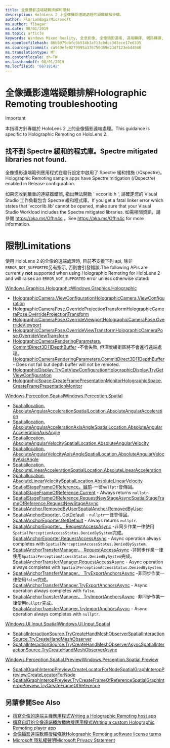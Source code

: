```yaml
---
title: 全像攝影遠端疑難排解和限制
description: HoloLens 2 上全像攝影遠端處理的疑難排解步驟。
author: FlorianBagarMicrosoft
ms.author: flbagar
ms.date: 08/01/2019
ms.topic: article
keywords: Windows Mixed Reality, 全息影像, 全像攝影遠端, 遠端轉譯, 網路轉譯, HoloLens, 遠端全息影像, 疑難排解, 協助
ms.openlocfilehash: 86b6979dbfc9b514b3af13ebdcc3d3ece17e6335
ms.sourcegitcommit: ca949efe0279995a376750d89e23d7123eb44846
ms.translationtype: MT
ms.contentlocale: zh-TW
ms.lasthandoff: 08/01/2019
ms.locfileid: "68718142"
---
```

# <a name="holographic-remoting-troubleshooting"></a><span data-ttu-id="c47ea-104">全像攝影遠端疑難排解</span><span class="sxs-lookup"><span data-stu-id="c47ea-104">Holographic Remoting troubleshooting</span></span>

> [!IMPORTANT]
> <span data-ttu-id="c47ea-105">本指導方針專屬於 HoloLens 2 上的全像攝影遠端處理。</span><span class="sxs-lookup"><span data-stu-id="c47ea-105">This guidance is specific to Holographic Remoting on HoloLens 2.</span></span>

## <a name="spectre-mitigated-libraries-not-found"></a><span data-ttu-id="c47ea-106">找不到 Spectre 緩和的程式庫。</span><span class="sxs-lookup"><span data-stu-id="c47ea-106">Spectre mitigated libraries not found.</span></span>

<span data-ttu-id="c47ea-107">全像攝影遠端範例應用程式在發行設定中啟用了 Spectre 緩和措施 (/Qspectre)。</span><span class="sxs-lookup"><span data-stu-id="c47ea-107">Holographic Remoting sample apps have Spectre mitigation (/Qspectre) enabled in Release configuration.</span></span>

<span data-ttu-id="c47ea-108">如果您收到嚴重的連結器錯誤, 指出無法開啟 ' vccorlib.h ', 請確定您的 Visual Studio 工作負載包含 Spectre 緩和程式庫。</span><span class="sxs-lookup"><span data-stu-id="c47ea-108">If you get a fatal linker error which states that 'vccorlib.lib' cannot be opened, make sure that your Visual Studio Workload includes the Spectre mitigated libraries.</span></span> <span data-ttu-id="c47ea-109">如需相關資訊，請參閱 https://aka.ms/Ofhn4c 。</span><span class="sxs-lookup"><span data-stu-id="c47ea-109">See https://aka.ms/Ofhn4c for more information.</span></span>

# <a name="limitations"></a><span data-ttu-id="c47ea-110">限制</span><span class="sxs-lookup"><span data-stu-id="c47ea-110">Limitations</span></span>

<span data-ttu-id="c47ea-111">使用 HoloLens 2 的全像的遠端處理時, 目前**不**支援下列 api, 除非```ERROR_NOT_SUPPORTED```另有指示, 否則會引發錯誤:</span><span class="sxs-lookup"><span data-stu-id="c47ea-111">The following APIs are currently **not** supported when using Holographic Remoting for HoloLens 2 and will raises an ```ERROR_NOT_SUPPORTED``` error unless otherwise stated:</span></span>

[<span data-ttu-id="c47ea-112">Windows.Graphics.Holographic</span><span class="sxs-lookup"><span data-stu-id="c47ea-112">Windows.Graphics.Holographic</span></span>](https://docs.microsoft.com/en-us/uwp/api/windows.graphics.holographic)

* [<span data-ttu-id="c47ea-113">HolographicCamera.ViewConfiguration</span><span class="sxs-lookup"><span data-stu-id="c47ea-113">HolographicCamera.ViewConfiguration</span></span>](https://docs.microsoft.com/en-us/uwp/api/windows.graphics.holographic.holographiccamera.viewconfiguration)
* [<span data-ttu-id="c47ea-114">HolographicCameraPose.OverrideProjectionTransform</span><span class="sxs-lookup"><span data-stu-id="c47ea-114">HolographicCameraPose.OverrideProjectionTransform</span></span>](https://docs.microsoft.com/en-us/uwp/api/windows.graphics.holographic.holographiccamerapose.overrideprojectiontransform)
* [<span data-ttu-id="c47ea-115">HolographicCameraPose.OverrideViewport</span><span class="sxs-lookup"><span data-stu-id="c47ea-115">HolographicCameraPose.OverrideViewport</span></span>](https://docs.microsoft.com/en-us/uwp/api/windows.graphics.holographic.holographiccamerapose.overrideviewport)
* [<span data-ttu-id="c47ea-116">HolographicCameraPose.OverrideViewTransform</span><span class="sxs-lookup"><span data-stu-id="c47ea-116">HolographicCameraPose.OverrideViewTransform</span></span>](https://docs.microsoft.com/en-us/uwp/api/windows.graphics.holographic.holographiccamerapose.overrideviewtransform)
* <span data-ttu-id="c47ea-117">[HolographicCameraRenderingParameters. CommitDirect3D11DepthBuffer](https://docs.microsoft.com/en-us/uwp/api/windows.graphics.holographic.holographiccamerarenderingparameters.commitdirect3d11depthbuffer#Windows_Graphics_Holographic_HolographicCameraRenderingParameters_CommitDirect3D11DepthBuffer_Windows_Graphics_DirectX_Direct3D11_IDirect3DSurface_) -不會失敗, 但深度緩衝區將不會進行遠端處理。</span><span class="sxs-lookup"><span data-stu-id="c47ea-117">[HolographicCameraRenderingParameters.CommitDirect3D11DepthBuffer](https://docs.microsoft.com/en-us/uwp/api/windows.graphics.holographic.holographiccamerarenderingparameters.commitdirect3d11depthbuffer#Windows_Graphics_Holographic_HolographicCameraRenderingParameters_CommitDirect3D11DepthBuffer_Windows_Graphics_DirectX_Direct3D11_IDirect3DSurface_) - Does not fail but depth buffer will not be remoted.</span></span>
* [<span data-ttu-id="c47ea-118">HolographicDisplay.TryGetViewConfiguration</span><span class="sxs-lookup"><span data-stu-id="c47ea-118">HolographicDisplay.TryGetViewConfiguration</span></span>](https://docs.microsoft.com/en-us/uwp/api/windows.graphics.holographic.holographicdisplay.trygetviewconfiguration)
* [<span data-ttu-id="c47ea-119">HolographicSpace.CreateFramePresentationMonitor</span><span class="sxs-lookup"><span data-stu-id="c47ea-119">HolographicSpace.CreateFramePresentationMonitor</span></span>](https://docs.microsoft.com/en-us/uwp/api/windows.graphics.holographic.holographicspace.createframepresentationmonitor)

[<span data-ttu-id="c47ea-120">Windows.Perception.Spatial</span><span class="sxs-lookup"><span data-stu-id="c47ea-120">Windows.Perception.Spatial</span></span>](https://docs.microsoft.com/en-us/uwp/api/windows.perception.spatial)

* [<span data-ttu-id="c47ea-121">Spatiallocation. AbsoluteAngularAcceleration</span><span class="sxs-lookup"><span data-stu-id="c47ea-121">SpatialLocation.AbsoluteAngularAcceleration</span></span>](https://docs.microsoft.com/en-us/uwp/api/windows.perception.spatial.spatiallocation.absoluteangularacceleration)
* [<span data-ttu-id="c47ea-122">Spatiallocation. AbsoluteAngularAccelerationAxisAngle</span><span class="sxs-lookup"><span data-stu-id="c47ea-122">SpatialLocation.AbsoluteAngularAccelerationAxisAngle</span></span>](https://docs.microsoft.com/en-us/uwp/api/windows.perception.spatial.spatiallocation.absoluteangularaccelerationaxisangle)
* [<span data-ttu-id="c47ea-123">Spatiallocation. AbsoluteAngularVelocity</span><span class="sxs-lookup"><span data-stu-id="c47ea-123">SpatialLocation.AbsoluteAngularVelocity</span></span>](https://docs.microsoft.com/en-us/uwp/api/windows.perception.spatial.spatiallocation.absoluteangularvelocity)
* [<span data-ttu-id="c47ea-124">Spatiallocation. AbsoluteAngularVelocityAxisAngle</span><span class="sxs-lookup"><span data-stu-id="c47ea-124">SpatialLocation.AbsoluteAngularVelocityAxisAngle</span></span>](https://docs.microsoft.com/en-us/uwp/api/windows.perception.spatial.spatiallocation.absoluteangularvelocityaxisangle)
* [<span data-ttu-id="c47ea-125">Spatiallocation. AbsoluteLinearAcceleration</span><span class="sxs-lookup"><span data-stu-id="c47ea-125">SpatialLocation.AbsoluteLinearAcceleration</span></span>](https://docs.microsoft.com/is-is/uwp/api/windows.perception.spatial.spatiallocation.absolutelinearacceleration)
* [<span data-ttu-id="c47ea-126">Spatiallocation. AbsoluteLinearVelocity</span><span class="sxs-lookup"><span data-stu-id="c47ea-126">SpatialLocation.AbsoluteLinearVelocity</span></span>](https://docs.microsoft.com/en-us/uwp/api/windows.perception.spatial.spatiallocation.absolutelinearvelocity)
* <span data-ttu-id="c47ea-127">[SpatialStageFrameOfReference。目前](https://docs.microsoft.com/en-us/uwp/api/windows.perception.spatial.spatialstageframeofreference.current)-一律```nullptr```會傳回。</span><span class="sxs-lookup"><span data-stu-id="c47ea-127">[SpatialStageFrameOfReference.Current](https://docs.microsoft.com/en-us/uwp/api/windows.perception.spatial.spatialstageframeofreference.current) - Always returns ```nullptr```.</span></span>
* [<span data-ttu-id="c47ea-128">SpatialStageFrameOfReference.RequestNewStageAsync</span><span class="sxs-lookup"><span data-stu-id="c47ea-128">SpatialStageFrameOfReference.RequestNewStageAsync</span></span>](https://docs.microsoft.com/en-us/uwp/api/windows.perception.spatial.spatialstageframeofreference.requestnewstageasync)
* [<span data-ttu-id="c47ea-129">SpatialAnchor.RemovedByUser</span><span class="sxs-lookup"><span data-stu-id="c47ea-129">SpatialAnchor.RemovedByUser</span></span>](https://docs.microsoft.com/en-us/uwp/api/windows.perception.spatial.spatialanchor.removedbyuser)
* <span data-ttu-id="c47ea-130">[SpatialAnchorExporter. GetDefault](https://docs.microsoft.com/en-us/uwp/api/windows.perception.spatial.spatialanchorexporter.getdefault
) - ```nullptr```一律會傳回。</span><span class="sxs-lookup"><span data-stu-id="c47ea-130">[SpatialAnchorExporter.GetDefault](https://docs.microsoft.com/en-us/uwp/api/windows.perception.spatial.spatialanchorexporter.getdefault
) - Always returns ```nullptr```.</span></span>
* <span data-ttu-id="c47ea-131">[SpatialAnchorExporter。 RequestAccessAsync](https://docs.microsoft.com/en-us/uwp/api/windows.perception.spatial.spatialanchorexporter.requestaccessasync
) -非同步作業一律使用```SpatialPerceptionAccessStatus.DeniedBySystem```完成。</span><span class="sxs-lookup"><span data-stu-id="c47ea-131">[SpatialAnchorExporter.RequestAccessAsync](https://docs.microsoft.com/en-us/uwp/api/windows.perception.spatial.spatialanchorexporter.requestaccessasync
) - Async operation always completes with ```SpatialPerceptionAccessStatus.DeniedBySystem```.</span></span>
* <span data-ttu-id="c47ea-132">[SpatialAnchorTransferManager。 RequestAccessAsync](https://docs.microsoft.com/en-us/uwp/api/windows.perception.spatial.spatialanchortransfermanager.requestaccessasync#Windows_Perception_Spatial_SpatialAnchorTransferManager_RequestAccessAsync) -非同步作業一律使用```SpatialPerceptionAccessStatus.DeniedBySystem```完成。</span><span class="sxs-lookup"><span data-stu-id="c47ea-132">[SpatialAnchorTransferManager.RequestAccessAsync](https://docs.microsoft.com/en-us/uwp/api/windows.perception.spatial.spatialanchortransfermanager.requestaccessasync#Windows_Perception_Spatial_SpatialAnchorTransferManager_RequestAccessAsync) - Async operation always completes with ```SpatialPerceptionAccessStatus.DeniedBySystem```.</span></span>
* <span data-ttu-id="c47ea-133">[SpatialAnchorTransferManager。 TryExportAnchorsAsync](https://docs.microsoft.com/en-us/uwp/api/windows.perception.spatial.spatialanchortransfermanager.tryexportanchorsasync#Windows_Perception_Spatial_SpatialAnchorTransferManager_TryExportAnchorsAsync_Windows_Foundation_Collections_IIterable_Windows_Foundation_Collections_IKeyValuePair_System_String_Windows_Perception_Spatial_SpatialAnchor___Windows_Storage_Streams_IOutputStream_) -非同步作業一律使用```false```完成。</span><span class="sxs-lookup"><span data-stu-id="c47ea-133">[SpatialAnchorTransferManager.TryExportAnchorsAsync](https://docs.microsoft.com/en-us/uwp/api/windows.perception.spatial.spatialanchortransfermanager.tryexportanchorsasync#Windows_Perception_Spatial_SpatialAnchorTransferManager_TryExportAnchorsAsync_Windows_Foundation_Collections_IIterable_Windows_Foundation_Collections_IKeyValuePair_System_String_Windows_Perception_Spatial_SpatialAnchor___Windows_Storage_Streams_IOutputStream_) - Async operation always completes with ```false```.</span></span>
* <span data-ttu-id="c47ea-134">[SpatialAnchorTransferManager。 TryImportAnchorsAsync](https://docs.microsoft.com/en-us/uwp/api/windows.perception.spatial.spatialanchortransfermanager.tryimportanchorsasync
) -非同步作業一律使用```nullptr```完成。</span><span class="sxs-lookup"><span data-stu-id="c47ea-134">[SpatialAnchorTransferManager.TryImportAnchorsAsync](https://docs.microsoft.com/en-us/uwp/api/windows.perception.spatial.spatialanchortransfermanager.tryimportanchorsasync
) - Async operation always completes with ```nullptr```.</span></span>

[<span data-ttu-id="c47ea-135">Windows.UI.Input.Spatial</span><span class="sxs-lookup"><span data-stu-id="c47ea-135">Windows.UI.Input.Spatial</span></span>](https://docs.microsoft.com/en-us/uwp/api/windows.ui.input.spatial)

* [<span data-ttu-id="c47ea-136">SpatialInteractionSource.TryCreateHandMeshObserver</span><span class="sxs-lookup"><span data-stu-id="c47ea-136">SpatialInteractionSource.TryCreateHandMeshObserver</span></span>](https://docs.microsoft.com/en-us/uwp/api/windows.ui.input.spatial.spatialinteractionsource.trycreatehandmeshobserver#Windows_UI_Input_Spatial_SpatialInteractionSource_TryCreateHandMeshObserver)
* [<span data-ttu-id="c47ea-137">SpatialInteractionSource.TryCreateHandMeshObserverAsync</span><span class="sxs-lookup"><span data-stu-id="c47ea-137">SpatialInteractionSource.TryCreateHandMeshObserverAsync</span></span>](https://docs.microsoft.com/en-us/uwp/api/windows.ui.input.spatial.spatialinteractionsource.trycreatehandmeshobserverasync)

[<span data-ttu-id="c47ea-138">Windows.Perception.Spatial.Preview</span><span class="sxs-lookup"><span data-stu-id="c47ea-138">Windows.Perception.Spatial.Preview</span></span>](https://docs.microsoft.com/en-us/uwp/api/windows.perception.spatial.preview)

* [<span data-ttu-id="c47ea-139">SpatialGraphInteropPreview.CreateLocatorForNode</span><span class="sxs-lookup"><span data-stu-id="c47ea-139">SpatialGraphInteropPreview.CreateLocatorForNode</span></span>](https://docs.microsoft.com/en-us/uwp/api/windows.perception.spatial.preview.spatialgraphinteroppreview.createlocatorfornode)
* [<span data-ttu-id="c47ea-140">SpatialGraphInteropPreview.TryCreateFrameOfReference</span><span class="sxs-lookup"><span data-stu-id="c47ea-140">SpatialGraphInteropPreview.TryCreateFrameOfReference</span></span>](https://docs.microsoft.com/en-us/uwp/api/windows.perception.spatial.preview.spatialgraphinteroppreview.trycreateframeofreference)

## <a name="see-also"></a><span data-ttu-id="c47ea-141">另請參閱</span><span class="sxs-lookup"><span data-stu-id="c47ea-141">See Also</span></span>
* [<span data-ttu-id="c47ea-142">撰寫全像的遠端主機應用程式</span><span class="sxs-lookup"><span data-stu-id="c47ea-142">Writing a Holographic Remoting host app</span></span>](holographic-remoting-create-host.md)
* [<span data-ttu-id="c47ea-143">撰寫自訂的全像遠端播放播放機應用程式</span><span class="sxs-lookup"><span data-stu-id="c47ea-143">Writing a custom Holographic Remoting player app</span></span>](holographic-remoting-create-player.md)
* [<span data-ttu-id="c47ea-144">全像攝影遠端軟體授權條款</span><span class="sxs-lookup"><span data-stu-id="c47ea-144">Holographic Remoting software license terms</span></span>](https://docs.microsoft.com/en-us/legal/mixed-reality/microsoft-holographic-remoting-software-license-terms)
* [<span data-ttu-id="c47ea-145">Microsoft 隱私權聲明</span><span class="sxs-lookup"><span data-stu-id="c47ea-145">Microsoft Privacy Statement</span></span>](https://go.microsoft.com/fwlink/?LinkId=521839)